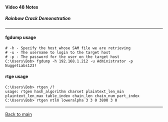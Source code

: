 #### Video 48 Notes

##### Rainbow Crack Demonstration

---

#### fgdump usage
```
# -h - Specify the host whose SAM file we are retrieving
# -u - The username to login to the target host
# -p - The password for the user on the target host
C:\Users\Bob> fgdump -h 192.168.1.212 -u Administrator -p NuggetLabs123!
```

#### rtge usage
```
C:\Users\Bob> rtgen /?
usage: rtgen hash_algorithm charset plaintext_len_min plaintext_len_max table_index chain_len chain_num part_index
C:\Users\Bob> rtgen ntlm loweralpha 3 3 0 3800 3 0
```

---

[Back to main](https://github.com/rot0xd/CBTNuggets/blob/master/CEHv9/README.md)

